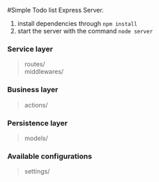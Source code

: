 #Simple Todo list Express Server.

1. install dependencies through `npm install`
2. start the server with the command `node server`


### Service layer
>routes/  
>middlewares/  

### Business layer
>actions/

### Persistence layer
>models/


### Available configurations
> settings/
